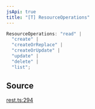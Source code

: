 ```yaml
---
jsApi: true
title: "[T] ResourceOperations"
---
```


```ts
ResourceOperations: "read" |
  "create" |
  "createOrReplace" |
  "createOrUpdate" |
  "update" |
  "delete" |
  "list";
```

## Source

[rest.ts:294](https://github.com/markcowl/cadl/blob/1a6d2b70/packages/rest/src/rest.ts#L294)
